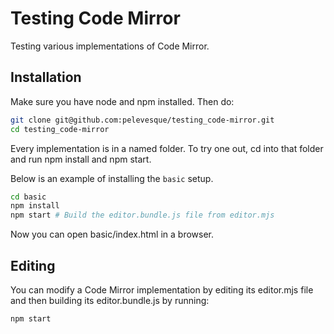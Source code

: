 # Testing Code Mirror

Testing various implementations of Code Mirror.

## Installation

Make sure you have node and npm installed. Then do:

```bash
git clone git@github.com:pelevesque/testing_code-mirror.git
cd testing_code-mirror
```

Every implementation is in a named folder. To try one out,
cd into that folder and run npm install and npm start.

Below is an example of installing the ```basic``` setup.

```bash
cd basic
npm install
npm start # Build the editor.bundle.js file from editor.mjs
```

Now you can open basic/index.html in a browser.

## Editing

You can modify a Code Mirror implementation by editing its
editor.mjs file and then building its editor.bundle.js by running:

```bash
npm start
```
